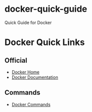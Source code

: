 # docker-quick-guide
Quick Guide for Docker

# Docker Quick Links
## Official
- [Docker Home](https://www.docker.com/)
- [Docker Documentation](https://docs.docker.com)
## Commands
- [Docker Commands]()
